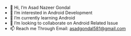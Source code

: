 - 👋 Hi, I’m Asad Nazeer Gondal
- 👀 I’m interested in Android Development
- 🌱 I’m currently learning Android
- 💞️ I’m looking to collaborate on Android Related Issue
- 📫 Reach me Through Email: asadgondal581@gmail.com

<!---
asadgondal581/asadgondal581 is a ✨ special ✨ repository because its `README.md` (this file) appears on your GitHub profile.
You can click the Preview link to take a look at your changes.
--->
